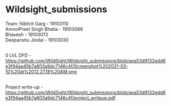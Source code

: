 # Wildsight_submissions

Team:
Nibhrit Garg  - 19103110 <br>
AnmolPreet Singh Bhatia - 19103066 <br>
Bhavesh - 19103072 <br>
Deepanshu Jindal - 19103030 <br><br>

0 LVL DFD - https://github.com/WildSight/Wildsight_submissions/blob/aea53d9132edd8e3f94aa45b7a803a9dc7146c4f/Screenshot%202021-03-10%20at%2012.27.18%20AM.png <br><br>

Project write-up - https://github.com/WildSight/Wildsight_submissions/blob/aea53d9132edd8e3f94aa45b7a803a9dc7146c4f/project_writeup.pdf <br><br>
